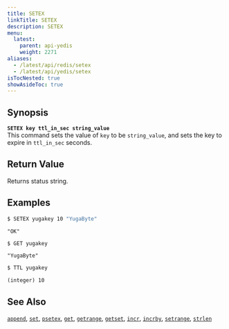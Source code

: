 ```yaml
---
title: SETEX
linkTitle: SETEX
description: SETEX
menu:
  latest:
    parent: api-yedis
    weight: 2271
aliases:
  - /latest/api/redis/setex
  - /latest/api/yedis/setex
isTocNested: true
showAsideToc: true
---
```


## Synopsis
<b>`SETEX key ttl_in_sec string_value`</b><br>
This command sets the value of `key` to be `string_value`, and sets the key to expire in `ttl_in_sec` seconds.

## Return Value
Returns status string.

## Examples

```sh
$ SETEX yugakey 10 "YugaByte"
```

```
"OK"
```

```sh
$ GET yugakey
```

```
"YugaByte"
```
```sh
$ TTL yugakey
```

```
(integer) 10
```

## See Also
[`append`](../append/), [`set`](../set/), [`psetex`](../psetex/), [`get`](../get/), [`getrange`](../getrange/), [`getset`](../getset/), [`incr`](../incr/), [`incrby`](../incrby/), [`setrange`](../setrange/), [`strlen`](../strlen/)
